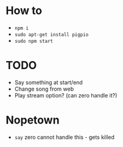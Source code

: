 # How to

- `npm i`
- `sudo apt-get install pigpio`
- `sudo npm start`

# TODO

- Say something at start/end
- Change song from web
- Play stream option? (can zero handle it?)

# Nopetown

- `say` zero cannot handle this - gets killed
